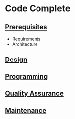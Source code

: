# Code Complete

## [Prerequisites](./prereqs)

* Requirements
* Architecture

## [Design](./design)

## [Programming](./programming)

## [Quality Assurance](./quality_assurance)

## [Maintenance](./maintenance)
